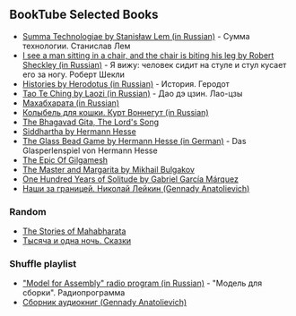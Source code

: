 ## BookTube Selected Books

* [Summa Technologiae by Stanisław Lem (in Russian)](https://booktube.nosocial.net/?v=NSfkgr5TTYM+yPnhdK9touU+YjvTqHfFqEc&sleep=20&loop=false&pos=saved&title=%D0%A1%D1%83%D0%BC%D0%BC%D0%B0+%D1%82%D0%B5%D1%85%D0%BD%D0%BE%D0%BB%D0%BE%D0%B3%D0%B8%D0%B8.+%D0%A1%D1%82%D0%B0%D0%BD%D0%B8%D1%81%D0%BB%D0%B0%D0%B2+%D0%9B%D0%B5%D0%BC&edit=true) - Сумма технологии. Станислав Лем
* [I see a man sitting in a chair, and the chair is biting his leg by Robert Sheckley (in Russian)](https://booktube.nosocial.net/?v=cX2NGSzCtbk&sleep=20&loop=false&pos=saved&title=%D0%AF+%D0%B2%D0%B8%D0%B6%D1%83%3A+%D1%87%D0%B5%D0%BB%D0%BE%D0%B2%D0%B5%D0%BA+%D1%81%D0%B8%D0%B4%D0%B8%D1%82+%D0%BD%D0%B0+%D1%81%D1%82%D1%83%D0%BB%D0%B5+%D0%B8+%D1%81%D1%82%D1%83%D0%BB+%D0%BA%D1%83%D1%81%D0%B0%D0%B5%D1%82+%D0%B5%D0%B3%D0%BE+%D0%B7%D0%B0+%D0%BD%D0%BE%D0%B3%D1%83.+%D0%A0%D0%BE%D0%B1%D0%B5%D1%80%D1%82+%D0%A8%D0%B5%D0%BA%D0%BB%D0%B8&edit=true) - Я вижу: человек сидит на стуле и стул кусает его за ногу. Роберт Шекли
* [Histories by Herodotus (in Russian)](https://booktube.nosocial.net/?v=PLQ7iliSaUiA_KHmGhRd4HpuuPM37UGSE_&sleep=20&loop=false&pos=saved&title=%D0%98%D1%81%D1%82%D0%BE%D1%80%D0%B8%D1%8F.+%D0%93%D0%B5%D1%80%D0%BE%D0%B4%D0%BE%D1%82&edit=true) - История. Геродот
* [Tao Te Ching by Laozi (in Russian)](https://booktube.nosocial.net/?v=gKg0W5Un0PI&sleep=20&loop=false&pos=saved&title=%D0%94%D0%B0%D0%BE+%D0%B4%D1%8D+%D1%86%D0%B7%D0%B8%D0%BD.+%D0%9B%D0%B0%D0%BE-%D1%86%D0%B7%D1%8B&edit=true) - Дао дэ цзин. Лао-цзы
* [Махабхарата (in Russian)](https://booktube.nosocial.net/?v=PLjPg58THfX_yQrAgXoShepHoDLtOVeKWh&sleep=20&loop=false&pos=saved&title=%D0%9C%D0%B0%D1%85%D0%B0%D0%B1%D1%85%D0%B0%D1%80%D0%B0%D1%82%D0%B0&edit=true)
* [Колыбель для кошки. Курт Воннегут (in Russian)](https://booktube.nosocial.net/?v=ZQwrt4R4XDw&sleep=20&loop=false&pos=saved&title=%D0%9A%D0%BE%D0%BB%D1%8B%D0%B1%D0%B5%D0%BB%D1%8C+%D0%B4%D0%BB%D1%8F+%D0%BA%D0%BE%D1%88%D0%BA%D0%B8.+%D0%9A%D1%83%D1%80%D1%82+%D0%92%D0%BE%D0%BD%D0%BD%D0%B5%D0%B3%D1%83%D1%82&edit=true)
* [The Bhagavad Gita, The Lord's Song](https://booktube.nosocial.net/?v=IIEJNUO1BoQ&sleep=15&loop=false&pos=saved&title=The+Bhagavad+Gita%2C+The+Lord%27s+Song&edit=true)
* [Siddhartha by Hermann Hesse](https://booktube.nosocial.net/?v=vS4ble0Uznk&sleep=20&loop=false&pos=saved&title=Siddhartha+By+Hermann+Hesse&edit=true)
* [The Glass Bead Game by Hermann Hesse (in German)](https://booktube.nosocial.net/?v=PLe7ZwSHgdjYJdfNOkOrHznkN2yyT5eJpm&sleep=20&loop=false&pos=saved&title=Das+Glasperlenspiel+von+Hermann+Hesse&edit=true) - Das Glasperlenspiel von Hermann Hesse
* [The Epic Of Gilgamesh](https://booktube.nosocial.net/?v=X35eeaG9W98&sleep=20&loop=false&pos=saved&title=The+Epic+Of+Gilgamesh&edit=true)
* [The Master and Margarita by Mikhail Bulgakov](https://booktube.nosocial.net/?v=PL-lY2fdb59Of61NGdOmXUagd0f1B_RUXC&sleep=20&loop=false&pos=saved&title=The+Master+and+Margarita+by+Mikhail+Bulgakov&edit=true)
* [One Hundred Years of Solitude by Gabriel García Márquez](https://booktube.nosocial.net/?v=HeyRm9WubQ0+6OpKJYYvooE&sleep=20&loop=false&pos=saved&title=One+Hundred+Years+of+Solitude.+Gabriel+García+Márquez&edit=true)
* [Наши за границей. Николай Лейкин (Gennady Anatolievich)](https://booktube.nosocial.net/?v=-H3IjANl0V4+BR0k8I8i28U&sleep=30&loop=false&pos=saved&title=%D0%9D%D0%B0%D1%88%D0%B8+%D0%B7%D0%B0+%D0%B3%D1%80%D0%B0%D0%BD%D0%B8%D1%86%D0%B5%D0%B9.+%D0%9D%D0%B8%D0%BA%D0%BE%D0%BB%D0%B0%D0%B9+%D0%9B%D0%B5%D0%B9%D0%BA%D0%B8%D0%BD+%28Gennady+Anatolievich%29&edit=true)

### Random

* [The Stories of Mahabharata](https://booktube.nosocial.net/?v=PLAQ6vzFKj_1uqRv3OCX-Elexz9C8vfENs&sleep=20&loop=false&pos=shuffle&title=The+Stories+of+Mahabharata&edit=true)
* [Тысяча и одна ночь. Сказки](https://booktube.nosocial.net/?v=PL5E0m9KbufwZlALCgXRHyoE99VeORMmzr&sleep=30&loop=false&pos=random&title=%D0%A2%D1%8B%D1%81%D1%8F%D1%87%D0%B0+%D0%B8+%D0%BE%D0%B4%D0%BD%D0%B0+%D0%BD%D0%BE%D1%87%D1%8C.+%D0%A1%D0%BA%D0%B0%D0%B7%D0%BA%D0%B8)

### Shuffle playlist

* ["Model for Assembly" radio program (in Russian)](https://booktube.nosocial.net/?v=PLb-JKoHS0AMAJ1gApOJOxuZoLsGZPLWqc&sleep=30&loop=false&pos=shuffle&title=%22%D0%9C%D0%BE%D0%B4%D0%B5%D0%BB%D1%8C+%D0%B4%D0%BB%D1%8F+%D1%81%D0%B1%D0%BE%D1%80%D0%BA%D0%B8%22.+%D0%A0%D0%B0%D0%B4%D0%B8%D0%BE%D0%BF%D1%80%D0%BE%D0%B3%D1%80%D0%B0%D0%BC%D0%BC%D0%B0&edit=true) - "Модель для сборки". Радиопрограмма
* [Сборник аудиокниг (Gennady Anatolievich)](https://booktube.nosocial.net/?v=PLTMnNOWf9hrpvVf_1JksytDPOmjh0JJpE&sleep=30&loop=false&pos=shuffle&title=%D0%A1%D0%B1%D0%BE%D1%80%D0%BD%D0%B8%D0%BA+%D0%B0%D1%83%D0%B4%D0%B8%D0%BE%D0%BA%D0%BD%D0%B8%D0%B3+%28Gennady+Anatolievich%29&edit=true)
